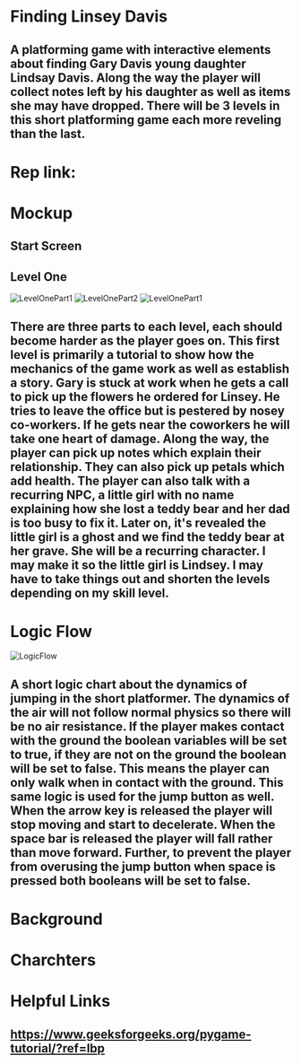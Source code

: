 # Finding Linsey Davis
## A platforming game with interactive elements about finding Gary Davis young daughter Lindsay Davis. Along the way the player will collect notes left by his daughter as well as items she may have dropped. There will be 3 levels in this short platforming game each more reveling than the last. 

# Rep link: 

# Mockup 
## Start Screen 
## Level One
![LevelOnePart1](https://github.com/MaggieColeDude/Platforming-game-/blob/main/Images/LevelOnePart1.jpg)
![LevelOnePart2](https://github.com/MaggieColeDude/Platforming-game-/blob/main/Images/LevelOnePart2.jpg)
![LevelOnePart1](https://github.com/MaggieColeDude/Platforming-game-/blob/main/Images/LevelOnePart3.jpg)
## There are three parts to each level, each should become harder as the player goes on. This first level is primarily a tutorial to show how the mechanics of the game work as well as establish a story. Gary is stuck at work when he gets a call to pick up the flowers he ordered for Linsey. He tries to leave the office but is pestered by nosey co-workers. If he gets near the coworkers he will take one heart of damage. Along the way, the player can pick up notes which explain their relationship. They can also pick up petals which add health. The player can also talk with a recurring NPC, a little girl with no name explaining how she lost a teddy bear and her dad is too busy to fix it. Later on, it's revealed the little girl is a ghost and we find the teddy bear at her grave. She will be a recurring character. I may make it so the little girl is Lindsey. I may have to take things out and shorten the levels depending on my skill level. 

# Logic Flow 
![LogicFlow](https://github.com/MaggieColeDude/Platforming-game-/blob/main/Images/Logic%20flow%20Chart.png)
## A short logic chart about the dynamics of jumping in the short platformer. The dynamics of the air will not follow normal physics so there will be no air resistance. If the player makes contact with the ground the boolean variables will be set to true, if they are not on the ground the boolean will be set to false. This means the player can only walk when in contact with the ground. This same logic is used for the jump button as well. When the arrow key is released the player will stop moving and start to decelerate. When the space bar is released the player will fall rather than move forward. Further, to prevent the player from overusing the jump button when space is pressed both booleans will be set to false. 

# Background 

# Charchters 

# Helpful Links 
## https://www.geeksforgeeks.org/pygame-tutorial/?ref=lbp
